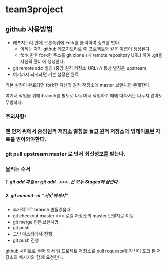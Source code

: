 # team3project

## github 사용방법

* 레포지토리 안에 오른쪽위에 Fork를 클릭하여 링크를 딴다.
  * 이제는 자기 github 레포지토리로 이 프로젝트와 같은 이름이 생성된다.
  * fork 한후 fork한 주소를 git clone (내 remote repository URL) 하여 .git을 자신의 폴더에 생성한다.
* git remote add 별칭 (중앙 원격 저장소 URL)    // 통상 별칭은 upstream
 * 여기까지 되게되면 기본 설정은 완료

기본 설정이 완료되면 fork한 자신의 원격 저장소에 master 브랜치만 존재한다.


여기서 작업을 위해 branch를 별도로 나누어서 작업하고
때에 따라서는 나누지 않아도 무방하다.

### 주의사항!
### 맨 먼저 위에서 중앙원격 저장소 별칭을 들고 원격 저장소에 업데이트된 자료를 받아와야한다.
### git pull upstream master 로 먼저 최신정보를 받는다.

### 올리는 순서
##### 1. git add 파일 or git add . >>> .은 모두 Staged에 올린다.
##### 2. git commit -m "커밋 메세지"


* 추가적으로 branch 만들었을때
 * git checkout master <<< 로컬 저장소의 master 브랜치로 이동
 * git merge 만든브랜치명
 * git push
* 그냥 마스터에서 진행
 * git push 진행

github 사이트로 들어 와서 팀 프로젝트 저장소로 pull requests에 자신이 포크 된 저장소의
메시지와 함께 요청한다.

